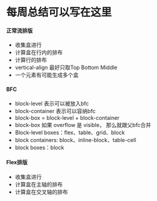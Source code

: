 # 每周总结可以写在这里
#### 正常流排版
- 收集盒进行
- 计算盒在行内的排布
- 计算行的排布
- vertical-align 最好只取Top Bottom Middle
- 一个元素有可能生成多个盒
#### BFC
- block-level 表示可以被放入bfc
- block-container 表示可以容纳bfc
- block-box = block-level + block-container
- block-box 如果 overflow 是 visible， 那么就跟父bfc合并
- Block-level boxes：flex、table、grid、block
- block containers: block、inline-block、table-cell
- block boxes：block
#### Flex排版
- 收集盒进行
- 计算盒在主轴的排布
- 计算盒在交叉轴的排布
